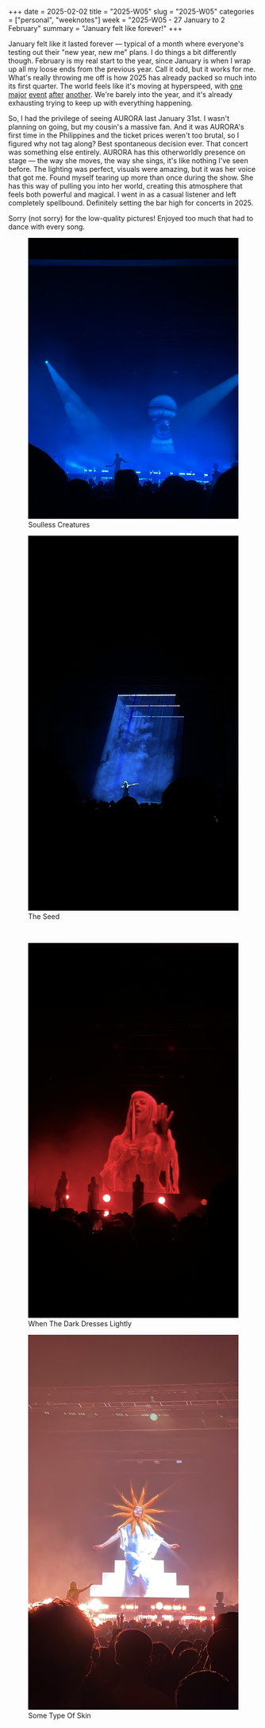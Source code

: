 +++
date = 2025-02-02
title = "2025-W05"
slug = "2025-W05"
categories = ["personal", "weeknotes"]
week = "2025-W05 - 27 January to 2 February"
summary = "January felt like forever!"
+++

January felt like it lasted forever — typical of a month where everyone's testing out their "new year, new me" plans. I do things a bit differently though. February is my real start to the year, since January is when I wrap up all my loose ends from the previous year. Call it odd, but it works for me. What's really throwing me off is how 2025 has already packed so much into its first quarter. The world feels like it's moving at hyperspeed, with [one](https://www.wsj.com/tech/ai/oh-dear-did-someone-steal-something-from-openai-8e8a267c?mod=panda_wsj_author_alert) [major](https://www.aljazeera.com/opinions/2025/1/31/elon-musk-is-the-x-factor-in-the-new-trump-administration) [event](https://www.aljazeera.com/program/newsfeed/2025/1/30/video-shows-moment-us-passenger-plane-collides-with-helicopter) [after](https://www.rappler.com/newsbreak/data-documents/charts-adolescent-pregnancy-philippines/) [another](https://variety.com/2025/awards/news/karla-sofia-gascon-offensive-tweets-emilia-perez-1236291811/). We're barely into the year, and it's already exhausting trying to keep up with everything happening.

So, I had the privilege of seeing AURORA last January 31st. I wasn't planning on going, but my cousin's a massive fan. And it was AURORA's first time in the Philippines and the ticket prices weren't too brutal, so I figured why not tag along? Best spontaneous decision ever. That concert was something else entirely. AURORA has this otherworldly presence on stage — the way she moves, the way she sings, it's like nothing I've seen before. The lighting was perfect, visuals were amazing, but it was her voice that got me. Found myself tearing up more than once during the show. She has this way of pulling you into her world, creating this atmosphere that feels both powerful and magical. I went in as a casual listener and left completely spellbound. Definitely setting the bar high for concerts in 2025.

Sorry (not sorry) for the low-quality pictures! Enjoyed too much that had to dance with every song.

<div class="container">
  <div class="twocol">
    <figure class="sbs">
<img src="aurora-1.jpg" alt="AURORA concert" data-action="zoom">
<figcaption>Soulless Creatures</figcaption>
</figure>
  <figure class="sbs">
<img src="aurora-2.jpg" alt="AURORA concert" data-action="zoom">
<figcaption>The Seed</figcaption>
</div>
</div>

<br>

<div class="container">
  <div class="twocol">
    <figure class="sbs">
<img src="aurora-3.jpg" alt="AURORA concert" data-action="zoom">
<figcaption>When The Dark Dresses Lightly</figcaption>
</figure>
  <figure class="sbs">
<img src="aurora-4.jpg" alt="AURORA concert" data-action="zoom">
<figcaption>Some Type Of Skin</figcaption>
</div>
</div>
